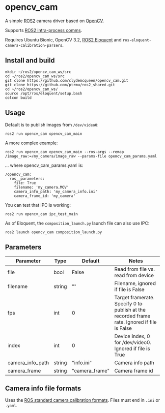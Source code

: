 # opencv_cam

A simple [ROS2](https://index.ros.org/doc/ros2/) camera driver based on [OpenCV](https://opencv.org/).

Supports [ROS2 intra-process comms](https://index.ros.org//doc/ros2/Tutorials/Intra-Process-Communication/).

Requires Ubuntu Bionic, OpenCV 3.2, 
[ROS2 Eloquent](https://index.ros.org/doc/ros2/Installation/Eloquent/) and 
`ros-eloquent-camera-calibration-parsers`.

## Install and build

~~~
mkdir ~/ros2/opencv_cam_ws/src
cd ~/ros2/opencv_cam_ws/src
git clone https://github.com/clydemcqueen/opencv_cam.git
git clone https://github.com/ptrmu/ros2_shared.git
cd ~/ros2/opencv_cam_ws/
source /opt/ros/eloquent/setup.bash
colcon build
~~~

## Usage

Default is to publish images from `/dev/video0`:
~~~
ros2 run opencv_cam opencv_cam_main
~~~

A more complex example:
~~~
ros2 run opencv_cam opencv_cam_main --ros-args --remap /image_raw:=/my_camera/image_raw --params-file opencv_cam_params.yaml
~~~
... where opencv_cam_params.yaml is:
~~~
/opencv_cam:
  ros__parameters:
    file: True
    filename: 'my_camera.MOV'
    camera_info_path: 'my_camera_info.ini'
    camera_frame_id: 'my_camera'
~~~

You can test that IPC is working:
~~~
ros2 run opencv_cam ipc_test_main
~~~

As of Eloquent, the `composition_launch.py` launch file can also use IPC:
~~~
ros2 launch opencv_cam composition_launch.py
~~~

## Parameters

| Parameter | Type | Default | Notes |
|---|---|---|---|
| file | bool | False | Read from file vs. read from device |
| filename | string | "" | Filename, ignored if file is False |
| fps | int | 0 | Target framerate. Specify 0 to publish at the recorded frame rate. Ignored if file is False |
| index | int | 0 | Device index, 0 for /dev/video0. Ignored if file is True |
| camera_info_path | string | "info.ini" | Camera info path |
| camera_frame | string | "camera_frame" | Camera frame id |

## Camera info file formats

Uses the [ROS standard camera calibration formats](http://wiki.ros.org/camera_calibration_parsers?distro=melodic).
Files must end in `.ini` or `.yaml`.
